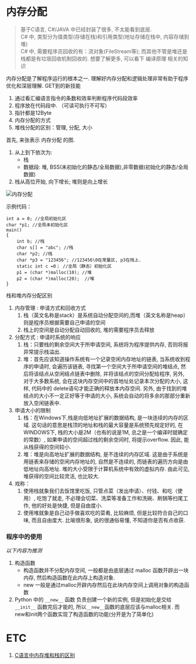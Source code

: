 # 内存分配

> 基于C语言, C#/JAVA 中已经封装了很多, 不太能看到底层.   
> C# 中, 类型分为值类型(存储在栈)和引用类型(地址存储在栈中, 内容存储到堆)  
> C# 中, 需要程序员回收的有：流对象(FileStream等); 而其他不管是堆还是栈都是有垃圾回收机制回收的. 
> 想要了解更多,  可以看下 编译原理 相关的知识


内存分配是了解程序运行的根本之一. 理解好内存分配和逻辑处理非常有助于程序优化和深层理解. 
GET到的新技能
1. 通过看汇编语言指令的条数和效率判断程序代码段效率
2. 程序放在代码段中. （可读可执行不可写）
3. 指针都是12Byte
4. 内存分配的方式 
5. 堆栈分配的区别：管理, 分配, 大小


首先, 来张表示 内存分配 的图. 
1. 从上到下依次为: 
    - 栈
    - 数据段: 堆, BSS(未初始化的静态/全局数据),非零数据(初始化的静态/全局数据)
2. 栈从高位开始, 向下增长; 堆则是向上增长

![内存分配](/attach/memory_allocation.jpg)

示例代码：
````
int a = 0; //全局初始化区 
char *p1; //全局未初始化区 
main() 
{ 
    int b; //栈 
    char s[] = "abc"; //栈 
    char *p2; //栈 
    char *p3 = "123456"; //123456\0在常量区, p3在栈上.  
    static int c =0； //全局（静态）初始化区 
    p1 = (char *)malloc(10); //堆 
    p2 = (char *)malloc(20);  //堆 
}
````

栈和堆内存分配区别
1. 内存管理 : 申请方式和回收方式
    1. 栈（英文名称是stack）是系统自动分配空间的,而堆（英文名称是heap）则是程序员根据需要自己申请的空间
    2. 栈上的空间是自动分配自动回收的, 堆的需要程序员去释放
2. 分配方式 : 申请时系统的响应
	1. 栈：只要栈的剩余空间大于所申请空间, 系统将为程序提供内存, 否则将报异常提示栈溢出. 
	2. 堆：首先应该知道操作系统有一个记录空闲内存地址的链表, 当系统收到程序的申请时, 会遍历该链表, 寻找第一个空间大于所申请空间的堆结点, 然后将该结点从空闲结点链表中删除, 并将该结点的空间分配给程序, 另外, 对于大多数系统, 会在这块内存空间中的首地址处记录本次分配的大小, 这样, 代码中的 delete语句才能正确的释放本内存空间. 另外, 由于找到的堆结点的大小不一定正好等于申请的大小, 系统会自动的将多余的那部分重新放入空闲链表中.  
3. 申请大小的限制
	1. 栈：在Windows下,栈是向低地址扩展的数据结构, 是一块连续的内存的区域. 这句话的意思是栈顶的地址和栈的最大容量是系统预先规定好的, 在 WINDOWS下, 栈的大小是2M（也有的说是1M, 总之是一个编译时就确定的常数）, 如果申请的空间超过栈的剩余空间时, 将提示overflow. 因此, 能从栈获得的空间较小.  
	2. 堆：堆是向高地址扩展的数据结构, 是不连续的内存区域. 这是由于系统是用链表来存储的空闲内存地址的, 自然是不连续的, 而链表的遍历方向是由低地址向高地址. 堆的大小受限于计算机系统中有效的虚拟内存. 由此可见, 堆获得的空间比较灵活, 也比较大. 
4. 戏称：
	1. 使用栈就象我们去饭馆里吃饭, 只管点菜（发出申请）、付钱、和吃（使用）, 吃饱了就走, 不必理会切菜、洗菜等准备工作和洗碗、刷锅等扫尾工作, 他的好处是快捷, 但是自由度小.  
	2. 使用堆就象是自己动手做喜欢吃的菜肴, 比较麻烦, 但是比较符合自己的口味, 而且自由度大. 比喻很形象, 说的很通俗易懂, 不知道你是否有点收获. 

### 程序中的使用
_以下内容为推测_
1. 构造函数
    - 构造函数并不分配内存空间, 一般都是由底层通过 malloc 函数开辟出一块内存, 然后构造函数在此内存上构造对象. 
    - new 一般是通过malloc开辟内存然后在此块内存空间上调用对象的构造函数
1. Python 中的 `__new__` 函数 负责创建一个新的实例, 但是初始化是交给 `__init__` 函数完后才能的, 所以`__new__`函数的底层应该与malloc相关. 而 new和init两个函数实现了构造函数的功能(分开是为了简单化)

# ETC
1. [C语言中内存堆和栈的区别](http://www.cnblogs.com/myblesh/archive/2012/03/14/2396409.html)